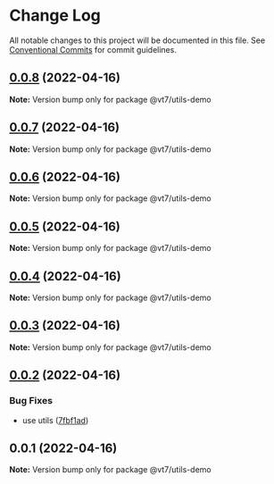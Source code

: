 # Change Log

All notable changes to this project will be documented in this file.
See [Conventional Commits](https://conventionalcommits.org) for commit guidelines.

## [0.0.8](https://github.com/vuthanhbayit/lerna-hello-world/compare/v0.0.7...v0.0.8) (2022-04-16)

**Note:** Version bump only for package @vt7/utils-demo





## [0.0.7](https://github.com/vuthanhbayit/lerna-hello-world/compare/v0.0.6...v0.0.7) (2022-04-16)

**Note:** Version bump only for package @vt7/utils-demo





## [0.0.6](https://github.com/vuthanhbayit/lerna-hello-world/compare/v0.0.5...v0.0.6) (2022-04-16)

**Note:** Version bump only for package @vt7/utils-demo





## [0.0.5](https://github.com/vuthanhbayit/lerna-hello-world/compare/v0.0.4...v0.0.5) (2022-04-16)

**Note:** Version bump only for package @vt7/utils-demo





## [0.0.4](https://github.com/vuthanhbayit/lerna-hello-world/compare/v0.0.3...v0.0.4) (2022-04-16)

**Note:** Version bump only for package @vt7/utils-demo





## [0.0.3](https://github.com/vuthanhbayit/lerna-hello-world/compare/v0.0.2...v0.0.3) (2022-04-16)

**Note:** Version bump only for package @vt7/utils-demo





## [0.0.2](https://github.com/vuthanhbayit/lerna-hello-world/compare/v0.0.1...v0.0.2) (2022-04-16)


### Bug Fixes

* use utils ([7fbf1ad](https://github.com/vuthanhbayit/lerna-hello-world/commit/7fbf1ad51e4746cfcbf8a882460064264172c20a))





## 0.0.1 (2022-04-16)

**Note:** Version bump only for package @vt7/utils-demo
